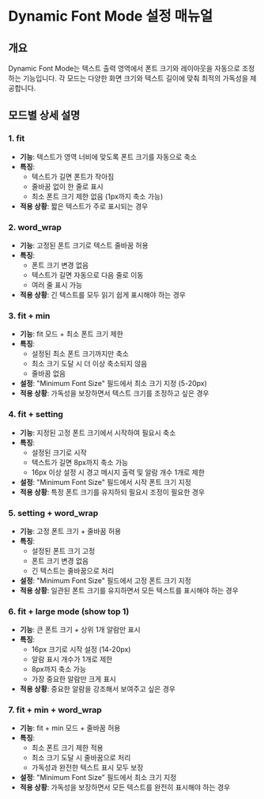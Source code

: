# Dynamic Font Mode 설정 매뉴얼

## 개요
Dynamic Font Mode는 텍스트 출력 영역에서 폰트 크기와 레이아웃을 자동으로 조정하는 기능입니다. 각 모드는 다양한 화면 크기와 텍스트 길이에 맞춰 최적의 가독성을 제공합니다.

## 모드별 상세 설명

### 1. **fit**
- **기능**: 텍스트가 영역 너비에 맞도록 폰트 크기를 자동으로 축소
- **특징**: 
  - 텍스트가 길면 폰트가 작아짐
  - 줄바꿈 없이 한 줄로 표시
  - 최소 폰트 크기 제한 없음 (1px까지 축소 가능)
- **적용 상황**: 짧은 텍스트가 주로 표시되는 경우

### 2. **word_wrap**
- **기능**: 고정된 폰트 크기로 텍스트 줄바꿈 허용
- **특징**:
  - 폰트 크기 변경 없음
  - 텍스트가 길면 자동으로 다음 줄로 이동
  - 여러 줄 표시 가능
- **적용 상황**: 긴 텍스트를 모두 읽기 쉽게 표시해야 하는 경우

### 3. **fit + min**
- **기능**: fit 모드 + 최소 폰트 크기 제한
- **특징**:
  - 설정된 최소 폰트 크기까지만 축소
  - 최소 크기 도달 시 더 이상 축소되지 않음
  - 줄바꿈 없음
- **설정**: "Minimum Font Size" 필드에서 최소 크기 지정 (5-20px)
- **적용 상황**: 가독성을 보장하면서 텍스트 크기를 조정하고 싶은 경우

### 4. **fit + setting**
- **기능**: 지정된 고정 폰트 크기에서 시작하여 필요시 축소
- **특징**:
  - 설정된 크기로 시작
  - 텍스트가 길면 8px까지 축소 가능
  - 16px 이상 설정 시 경고 메시지 출력 및 알람 개수 1개로 제한
- **설정**: "Minimum Font Size" 필드에서 시작 폰트 크기 지정
- **적용 상황**: 특정 폰트 크기를 유지하되 필요시 조정이 필요한 경우

### 5. **setting + word_wrap**
- **기능**: 고정 폰트 크기 + 줄바꿈 허용
- **특징**:
  - 설정된 폰트 크기 고정
  - 폰트 크기 변경 없음
  - 긴 텍스트는 줄바꿈으로 처리
- **설정**: "Minimum Font Size" 필드에서 고정 폰트 크기 지정
- **적용 상황**: 일관된 폰트 크기를 유지하면서 모든 텍스트를 표시해야 하는 경우

### 6. **fit + large mode (show top 1)**
- **기능**: 큰 폰트 크기 + 상위 1개 알람만 표시
- **특징**:
  - 16px 크기로 시작 설정 (14-20px)
  - 알람 표시 개수가 1개로 제한
  - 8px까지 축소 가능
  - 가장 중요한 알람만 크게 표시
- **적용 상황**: 중요한 알람을 강조해서 보여주고 싶은 경우

### 7. **fit + min + word_wrap**
- **기능**: fit + min 모드 + 줄바꿈 허용
- **특징**:
  - 최소 폰트 크기 제한 적용
  - 최소 크기 도달 시 줄바꿈으로 처리
  - 가독성과 완전한 텍스트 표시 모두 보장
- **설정**: "Minimum Font Size" 필드에서 최소 크기 지정
- **적용 상황**: 가독성을 보장하면서 모든 텍스트를 완전히 표시해야 하는 경우
